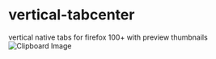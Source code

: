 # vertical-tabcenter
vertical native tabs for firefox 100+ with preview thumbnails
![Clipboard Image](https://user-images.githubusercontent.com/10765339/170862813-e706f150-5c16-4e08-ba5b-bfed78c46c5a.png)
